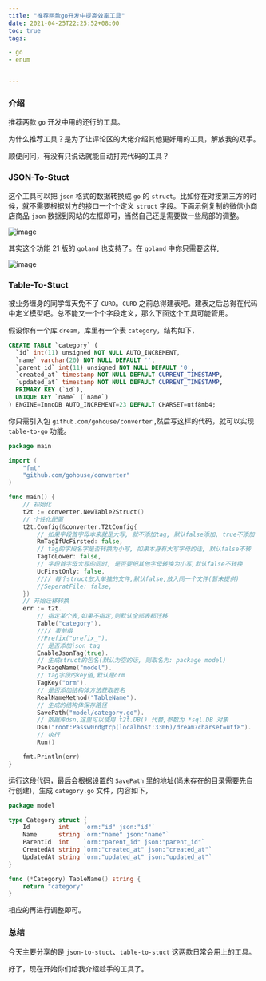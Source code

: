 ```yaml
---
title: "推荐两款go开发中提高效率工具"
date: 2021-04-25T22:25:52+08:00 
toc: true 
tags:

- go
- enum


---
```




### 介绍

推荐两款 `go` 开发中用的还行的工具。

为什么推荐工具？是为了让评论区的大佬介绍其他更好用的工具，解放我的双手。

顺便问问，有没有只说话就能自动打完代码的工具？



### JSON-To-Stuct



这个工具可以把 `json` 格式的数据转换成 `go` 的 `struct`。比如你在对接第三方的时候，就不需要根据对方的接口一个个定义 `struct` 字段。下面示例复制的微信小商店商品 `json` 数据到网站的左框即可，当然自己还是需要做一些局部的调整。

![image](https://image.syst.top/image/go-tool/1.png)



其实这个功能 21 版的 `goland` 也支持了。在 `goland` 中你只需要这样,

![image](https://image.syst.top/image/go-tool/2.gif)



### Table-To-Stuct

被业务缠身的同学每天免不了 `CURD`。`CURD` 之前总得建表吧。建表之后总得在代码中定义模型吧。总不能又一个个字段定义，那么下面这个工具可能管用。

假设你有一个库 `dream`，库里有一个表 `category`，结构如下，

```sql
CREATE TABLE `category` (
  `id` int(11) unsigned NOT NULL AUTO_INCREMENT,
  `name` varchar(20) NOT NULL DEFAULT '',
  `parent_id` int(11) unsigned NOT NULL DEFAULT '0',
  `created_at` timestamp NOT NULL DEFAULT CURRENT_TIMESTAMP,
  `updated_at` timestamp NOT NULL DEFAULT CURRENT_TIMESTAMP,
  PRIMARY KEY (`id`),
  UNIQUE KEY `name` (`name`)
) ENGINE=InnoDB AUTO_INCREMENT=23 DEFAULT CHARSET=utf8mb4;
```

你只需引入包 `github.com/gohouse/converter` ,然后写这样的代码，就可以实现 `table-to-go` 功能。

```go
package main

import (
	"fmt"
	"github.com/gohouse/converter"
)

func main() {
	// 初始化
	t2t := converter.NewTable2Struct()
	// 个性化配置
	t2t.Config(&converter.T2tConfig{
		// 如果字段首字母本来就是大写, 就不添加tag, 默认false添加, true不添加
		RmTagIfUcFirsted: false,
		// tag的字段名字是否转换为小写, 如果本身有大写字母的话, 默认false不转
		TagToLower: false,
		// 字段首字母大写的同时, 是否要把其他字母转换为小写,默认false不转换
		UcFirstOnly: false,
		//// 每个struct放入单独的文件,默认false,放入同一个文件(暂未提供)
		//SeperatFile: false,
	})
	// 开始迁移转换
	err := t2t.
		// 指定某个表,如果不指定,则默认全部表都迁移
		Table("category").
		//// 表前缀
		//Prefix("prefix_").
		// 是否添加json tag
		EnableJsonTag(true).
		// 生成struct的包名(默认为空的话, 则取名为: package model)
		PackageName("model").
		// tag字段的key值,默认是orm
		TagKey("orm").
		// 是否添加结构体方法获取表名
		RealNameMethod("TableName").
		// 生成的结构体保存路径
		SavePath("model/category.go").
		// 数据库dsn,这里可以使用 t2t.DB() 代替,参数为 *sql.DB 对象
		Dsn("root:Passw0rd@tcp(localhost:3306)/dream?charset=utf8").
		// 执行
		Run()

	fmt.Println(err)
}
```

运行这段代码，最后会根据设置的 `SavePath` 里的地址(尚未存在的目录需要先自行创建)，生成 `category.go` 文件，内容如下，

```go
package model

type Category struct {
	Id        int    `orm:"id" json:"id"`
	Name      string `orm:"name" json:"name"`
	ParentId  int    `orm:"parent_id" json:"parent_id"`
	CreatedAt string `orm:"created_at" json:"created_at"`
	UpdatedAt string `orm:"updated_at" json:"updated_at"`
}

func (*Category) TableName() string {
	return "category"
}
```

相应的再进行调整即可。



### 总结



今天主要分享的是 `json-to-stuct`、`table-to-stuct` 这两款日常会用上的工具。

好了，现在开始你们给我介绍趁手的工具了。











